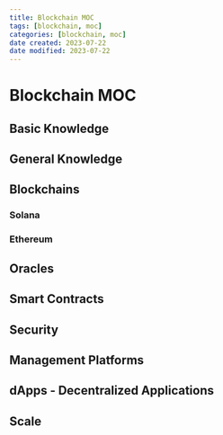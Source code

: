 ```yaml
---
title: Blockchain MOC
tags: [blockchain, moc]
categories: [blockchain, moc]
date created: 2023-07-22
date modified: 2023-07-22
---
```


# Blockchain MOC

## Basic Knowledge

## General Knowledge

## Blockchains

### Solana

### Ethereum

## Oracles

## Smart Contracts

## Security

## Management Platforms

## dApps - Decentralized Applications

## Scale
